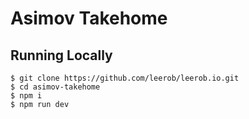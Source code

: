 # Asimov Takehome

## Running Locally

```
$ git clone https://github.com/leerob/leerob.io.git
$ cd asimov-takehome
$ npm i
$ npm run dev
```
